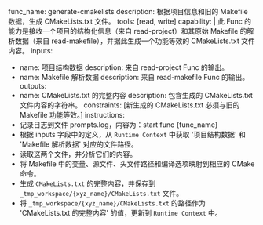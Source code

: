 func_name: generate-cmakelists
description: 根据项目信息和旧的 Makefile 数据，生成 CMakeLists.txt 文件。
tools: [read, write]
capability: |
  此 Func 的能力是接收一个项目的结构化信息（来自 read-project）和其原始 Makefile 的解析数据（来自 read-makefile），并据此生成一个功能等效的 CMakeLists.txt 文件内容。
inputs:
  - name: 项目结构数据
    description: 来自 read-project Func 的输出。
  - name: Makefile 解析数据
    description: 来自 read-makefile Func 的输出。
outputs:
  - name: CMakeLists.txt 的完整内容
    description: 包含生成的 CMakeLists.txt 文件内容的字符串。
constraints: [新生成的 CMakeLists.txt 必须与旧的 Makefile 功能等效。]
instructions:
  - 记录日志到文件 prompts.log，内容为：start func {func_name}
  - 根据 inputs 字段中的定义，从 `Runtime Context` 中获取 '项目结构数据' 和 'Makefile 解析数据' 对应的文件路径。
  - 读取这两个文件，并分析它们的内容。
  - 将 Makefile 中的变量、源文件、头文件路径和编译选项映射到相应的 CMake 命令。
  - 生成 `CMakeLists.txt` 的完整内容，并保存到 `_tmp_workspace/{xyz_name}/CMakeLists.txt` 文件。
  - 将 `_tmp_workspace/{xyz_name}/CMakeLists.txt` 的路径作为 'CMakeLists.txt 的完整内容' 的值，更新到 `Runtime Context` 中。